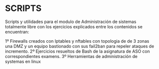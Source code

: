 # SCRIPTS
Scripts y utilidades para el modulo de Administración de sistemas totalmente libre con los ejercicios explicados entre los contenidos se encuentran:

1º Firewalls creados con Iptables y nftables con topologia de de 3 zonas una DMZ y un equipo bastionado con sus fail2ban para repeler ataques de incremento.
2º Ejercicios resueltos de Bash de la asignatura de ASO con correspondientes examens.
3º Herramientas de administración de systemas en linux 
